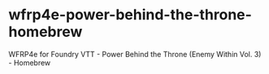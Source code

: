 # wfrp4e-power-behind-the-throne-homebrew
WFRP4e for Foundry VTT - Power Behind the Throne (Enemy Within Vol. 3) - Homebrew
